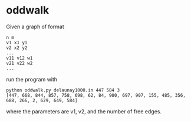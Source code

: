 # oddwalk

Given a graph of format

```
n m
v1 x1 y1
v2 x2 y2
...
v11 v12 w1
v21 v22 w2
...
```

run the program with

```
python oddwalk.py delaunay1000.in 447 584 3
[447, 668, 844, 857, 758, 698, 62, 84, 900, 697, 907, 155, 485, 356, 688, 266, 2, 629, 649, 584]
```

where the parameters are v1, v2, and the number of free edges.

